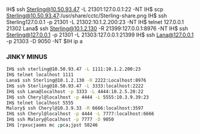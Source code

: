 IH$ ssh Sterling@10.50.93.47 -L 21301:127.0.0.1:22 -NT
IH$ scp Sterling@10.50.93.47:/usr/share/cctc/Sterling-share.png
IH$ ssh Sterling127.0.0.1 -p 21301 -L 21302:10.1.2.200:23 -NT
IH$ telnet 127.0.0.1 21302
Lana$ ssh Sterling@10.1.2.130 -R 21399:127.0.0.1:8976 -NT
IH$ ssh Sterling@127.0.0.1 -p 21301 -L 21303:127.0.0.1:21399
IH$ ssh Lana@127.0.0.1 -p 21303 -D 9050 -NT
$IH ip a
### JINKY MINUS 
```bash
IH$ ssh sterling@10.50.93.47 -L 1111:10.1.2.200:23
IH$ telnet localhost 1111
Lana$ ssh Sterling@10.1.2.130 -R 2222:Localhost:8976
IH$ ssh Sterling@10.50.93.47 -L 3333:localhost:2222
IH$ ssh Lana@localhost -p 3333 -L 4444:10.2.5.20:22
IH$ ssh Cheryl@localhost -p 4444 -L 5555:10.3.9.39:23 
IH$ telnet localhost 5555
Malory$ ssh Cheryl@10.3.9.33 -R 6666:localhost:3597
IH$ ssh Cheryl@localhost -p 4444 -L 7777:localhost:6666
IH$ ssh Malory@localhost -p 7777 -D 9050
IH$ [rpxucjaoms mc ;pca;jpst 58246

